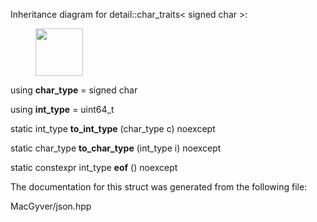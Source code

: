 <div id="structdetail_1_1char__traits_3_01signed_01char_01_4">

</div>

<span id="structdetail_1_1char__traits_3_01signed_01char_01_4"
label="structdetail_1_1char__traits_3_01signed_01char_01_4"></span>
Inheritance diagram for detail::char_traits$<$ signed char $>$:

<figure>
<div class="center">
<img src="structdetail_1_1char__traits_3_01signed_01char_01_4"
style="height:2cm" />
</div>
</figure>

<div class="DoxyCompactItemize">

<span id="structdetail_1_1char__traits_3_01signed_01char_01_4_aa6d4a2a7b2febc87ef876ec9323f1130"
label="structdetail_1_1char__traits_3_01signed_01char_01_4_aa6d4a2a7b2febc87ef876ec9323f1130"></span>
using **char_type** = signed char

<span id="structdetail_1_1char__traits_3_01signed_01char_01_4_ad49388a97e9e1c15071a2172c2f2ce24"
label="structdetail_1_1char__traits_3_01signed_01char_01_4_ad49388a97e9e1c15071a2172c2f2ce24"></span>
using **int_type** = uint64_t

</div>

<div class="DoxyCompactItemize">

<span id="structdetail_1_1char__traits_3_01signed_01char_01_4_ae1231fa0ec27a1353b2694fe7186ec34"
label="structdetail_1_1char__traits_3_01signed_01char_01_4_ae1231fa0ec27a1353b2694fe7186ec34"></span>
static int_type **to_int_type** (char_type c) noexcept

<span id="structdetail_1_1char__traits_3_01signed_01char_01_4_ad7c10fd656bd29ff18e6eed29db054ee"
label="structdetail_1_1char__traits_3_01signed_01char_01_4_ad7c10fd656bd29ff18e6eed29db054ee"></span>
static char_type **to_char_type** (int_type i) noexcept

<span id="structdetail_1_1char__traits_3_01signed_01char_01_4_ab4ffd2ae9bd24e23ef3edb3aacfd33d7"
label="structdetail_1_1char__traits_3_01signed_01char_01_4_ab4ffd2ae9bd24e23ef3edb3aacfd33d7"></span>
static constexpr int_type **eof** () noexcept

</div>

The documentation for this struct was generated from the following file:

<div class="DoxyCompactItemize">

MacGyver/json.hpp

</div>
